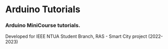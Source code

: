 # Arduino Tutorials

### Arduino MiniCourse tutorials.
Developed for IEEE NTUA Student Branch, RAS - Smart City project (2022-2023) 
